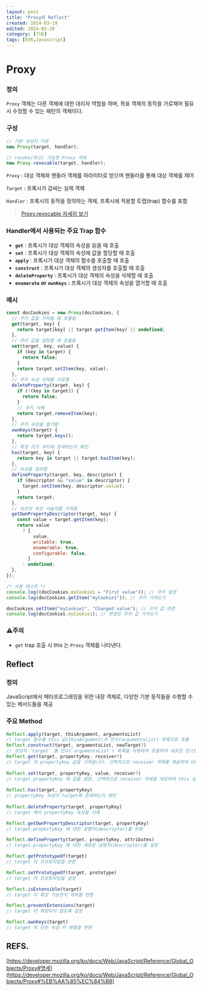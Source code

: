 ```yaml
---
layout: post
title: "Proxy와 Reflect"
created: 2024-03-19
edited: 2024-03-20
category: [기술]
tags: [ES6,Javascript]
---
```



# Proxy


### 정의


`Proxy` 객체는 다른 객체에 대한 대리자 역할을 하며, 목표 객체의 동작을 가로채어 필요 시 수정할 수 있는 패턴의 객체이다.


### 구성


```javascript
// 기본 생성자 이용
new Proxy(target, handler);

// revoke(취소) 가능한 Proxy 객체
new Proxy.revocable(target, handler);
```


`Proxy` : 대상 객체와 핸들러 객체를 파라미터로 받으며 핸들러를 통해 대상 객체를 제어


`Target` : 프록시가 감싸는 실제 객체


`Handler` : 프록시의 동작을 정의하는 객체, 프록시에 적용할 트랩(trap) 함수를 포함


> [Proxy.revocable 자세히 보기](https://developer.mozilla.org/en-US/docs/Web/JavaScript/Reference/Global_Objects/Proxy/revocable)


### Handler에서 사용되는 주요 Trap 함수

- **`get`** : 프록시가 대상 객체의 속성을 읽을 때 호출
- **`set`** : 프록시가 대상 객체의 속성에 값을 할당할 때 호출
- **`apply`** : 프록시가 대상 객체의 함수를 호출할 때 호출
- **`construct`** : 프록시가 대상 객체의 생성자를 호출할 때 호출
- **`deleteProperty`** : 프록시가 대상 객체의 속성을 삭제할 때 호출
- **`enumerate`** **or** **`ownKeys`** **:** 프록시가 대상 객체의 속성을 열거할 때 호출

### 예시


```javascript
const docCookies = new Proxy(docCookies, {
  // 쿠키 값을 가져올 때 호출됨
  get(target, key) {
    return target[key] || target.getItem(key) || undefined;
  },
  // 쿠키 값을 설정할 때 호출됨
  set(target, key, value) {
    if (key in target) {
      return false;
    }
    return target.setItem(key, value);
  },
  // 쿠키 속성 삭제를 가로챔
  deleteProperty(target, key) {
    if (!(key in target)) {
      return false;
    }
    // 쿠키 삭제
    return target.removeItem(key);
  },
  // 쿠키 속성을 열거함
  ownKeys(target) {
    return target.keys();
  },
  // 특정 키가 쿠키에 존재하는지 확인
  has(target, key) {
    return key in target || target.hasItem(key);
  },
  // 속성을 정의함
  defineProperty(target, key, descriptor) {
    if (descriptor && "value" in descriptor) {
      target.setItem(key, descriptor.value);
    }
    return target;
  },
  // 속성의 속성 서술자를 가져옴
  getOwnPropertyDescriptor(target, key) {
    const value = target.getItem(key);
    return value
      ? {
          value,
          writable: true,
          enumerable: true,
          configurable: false,
        }
      : undefined;
  },
});

/* 사용 테스트 */
console.log((docCookies.myCookie1 = "First value")); // 쿠키 설정
console.log(docCookies.getItem("myCookie1")); // 쿠키 가져오기

docCookies.setItem("myCookie1", "Changed value"); // 쿠키 값 변경
console.log(docCookies.myCookie1); // 변경된 쿠키 값 가져오기
```


### ⚠️주의

- `get` trap 호출 시 this 는 `Proxy` 객체를 나타낸다.

## Reflect


### 정의


JavaScript에서 메타프로그래밍을 위한 내장 객체로, 다양한 기본 동작들을 수행할 수 있는 메서드들을 제공


### 주요 Method


```javascript
Reflect.apply(target, thisArgument, argumentsList)
// target 함수를 this 값(thisArgument)과 인수(argumentsList) 목록으로 호출
Reflect.construct(target, argumentsList, newTarget?)
// 생성자 `target` 를 인수(`argumentsList`) 목록을 사용하여 호출하여 새로운 인스턴스를 생성, 선택적으로 생성자(`newTarget`)의 변경된 버전을 사용 가능
Reflect.get(target, propertyKey, receiver?)
// target 의 propertyKey 값을 가져옵니다. 선택적으로 receiver 객체를 제공하여 this 설정 가능
    
Reflect.set(target, propertyKey, value, receiver?)
// target.propertyKey 에 값을 설정, 선택적으로 receiver 객체를 제공하여 this 설정 가능
    
Reflect.has(target, propertyKey)
// propertyKey 속성이 target에 존재하는지 확인
    
Reflect.deleteProperty(target, propertyKey)
// target 에서 propertyKey 속성을 삭제

Reflect.getOwnPropertyDescriptor(target, propertyKey)
// target.propertyKey 에 대한 설명자(descriptor)를 반환

Reflect.defineProperty(target, propertyKey, attributes)
// target.propertyKey 에 대한 새로운 설명자(descriptor)를 설정

Reflect.getPrototypeOf(target)
// target 의 프로토타입을 반환

Reflect.setPrototypeOf(target, prototype)
// target 의 프로토타입을 설정

Reflect.isExtensible(target)
// target 이 확장 가능한지 여부를 반환

Reflect.preventExtensions(target)
// target 이 확장되지 않도록 설정

Reflect.ownKeys(target)
// target 의 모든 속성 키 배열을 반환
```


## REFS.


[https://developer.mozilla.org/ko/docs/Web/JavaScript/Reference/Global_Objects/Proxy#명세](https://developer.mozilla.org/ko/docs/Web/JavaScript/Reference/Global_Objects/Proxy#%EB%AA%85%EC%84%B8)

